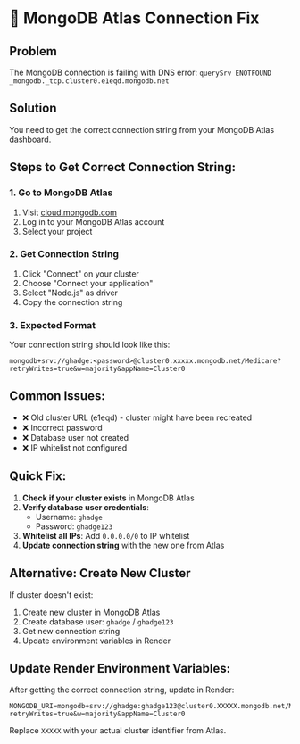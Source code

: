 # 🔧 MongoDB Atlas Connection Fix

## Problem
The MongoDB connection is failing with DNS error: `querySrv ENOTFOUND _mongodb._tcp.cluster0.e1eqd.mongodb.net`

## Solution
You need to get the correct connection string from your MongoDB Atlas dashboard.

## Steps to Get Correct Connection String:

### 1. Go to MongoDB Atlas
1. Visit [cloud.mongodb.com](https://cloud.mongodb.com)
2. Log in to your MongoDB Atlas account
3. Select your project

### 2. Get Connection String
1. Click "Connect" on your cluster
2. Choose "Connect your application"
3. Select "Node.js" as driver
4. Copy the connection string

### 3. Expected Format
Your connection string should look like this:
```
mongodb+srv://ghadge:<password>@cluster0.xxxxx.mongodb.net/Medicare?retryWrites=true&w=majority&appName=Cluster0
```

## Common Issues:
- ❌ Old cluster URL (e1eqd) - cluster might have been recreated
- ❌ Incorrect password
- ❌ Database user not created
- ❌ IP whitelist not configured

## Quick Fix:
1. **Check if your cluster exists** in MongoDB Atlas
2. **Verify database user credentials**:
   - Username: `ghadge`
   - Password: `ghadge123`
3. **Whitelist all IPs**: Add `0.0.0.0/0` to IP whitelist
4. **Update connection string** with the new one from Atlas

## Alternative: Create New Cluster
If cluster doesn't exist:
1. Create new cluster in MongoDB Atlas
2. Create database user: `ghadge` / `ghadge123`
3. Get new connection string
4. Update environment variables in Render

## Update Render Environment Variables:
After getting the correct connection string, update in Render:
```
MONGODB_URI=mongodb+srv://ghadge:ghadge123@cluster0.XXXXX.mongodb.net/Medicare?retryWrites=true&w=majority&appName=Cluster0
```

Replace `XXXXX` with your actual cluster identifier from Atlas.
